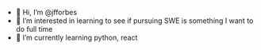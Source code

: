 - 👋 Hi, I’m @jfforbes
- 👀 I’m interested in learning to see if pursuing SWE is something I want to do full time
- 🌱 I’m currently learning python, react

<!---
jfforbes/jfforbes is a ✨ special ✨ repository because its `README.md` (this file) appears on your GitHub profile.
You can click the Preview link to take a look at your changes.
--->
